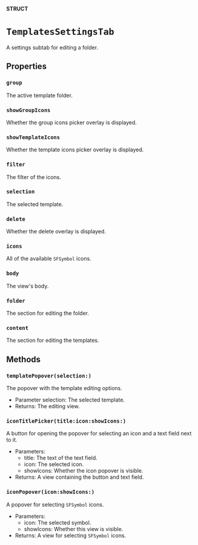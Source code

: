 **STRUCT**

# `TemplatesSettingsTab`

A settings subtab for editing a folder.

## Properties
### `group`

The active template folder.

### `showGroupIcons`

Whether the group icons picker overlay is displayed.

### `showTemplateIcons`

Whether the template icons picker overlay is displayed.

### `filter`

The filter of the icons.

### `selection`

The selected template.

### `delete`

Whether the delete overlay is displayed.

### `icons`

All of the available ``SFSymbol`` icons.

### `body`

The view's body.

### `folder`

The section for editing the folder.

### `content`

The section for editing the templates.

## Methods
### `templatePopover(selection:)`

The popover with the template editing options.
- Parameter selection: The selected template.
- Returns: The editing view.

### `iconTitlePicker(title:icon:showIcons:)`

A button for opening the popover for selecting an icon and a text field next to it.
- Parameters:
  - title: The text of the text field.
  - icon: The selected icon.
  - showIcons: Whether the icon popover is visible.
- Returns: A view containing the button and text field.

### `iconPopover(icon:showIcons:)`

A popover for selecting ``SFSymbol`` icons.
- Parameters:
  - icon: The selected symbol.
  - showIcons: Whether this view is visible.
- Returns: A view for selecting ``SFSymbol`` icons.
